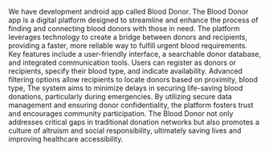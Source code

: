 We have development android app called Blood Donor. The Blood Donor app is a digital 
platform designed to streamline and enhance the process of finding and connecting blood 
donors with those in need. The platform leverages technology to create a bridge between donors 
and recipients, providing a faster, more reliable way to fulfill urgent blood requirements. Key 
features include a user-friendly interface, a searchable donor database, and integrated 
communication tools. Users can register as donors or recipients, specify their blood type, and 
indicate availability. Advanced filtering options allow recipients to locate donors based on 
proximity, blood type, The system aims to minimize delays in securing life-saving blood 
donations, particularly during emergencies. By utilizing secure data management and ensuring 
donor confidentiality, the platform fosters trust and encourages community participation. The 
Blood Donor not only addresses critical gaps in traditional donation networks but also promotes 
a culture of altruism and social responsibility, ultimately saving lives and improving healthcare 
accessibility.
